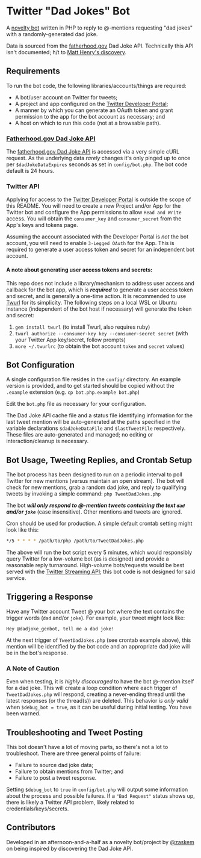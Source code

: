 # Twitter "Dad Jokes" Bot
A [novelty bot](https://twitter.com/dadjoke_genbot) written in PHP to reply to @-mentions requesting "dad jokes" with a randomly-generated dad joke.

Data is sourced from the [fatherhood.gov](https://www.fatherhood.gov/for-dads/dad-jokes) Dad Joke API. Technically this API isn't documented; h/t to [Matt Henry's discovery](https://twitter.com/heymatthenry/status/1370462717237153799).

## Requirements
To run the bot code, the following libraries/accounts/things are required:

* A bot/user account on Twitter for tweets;
* A project and app configured on the [Twitter Developer Portal](https://developer.twitter.com/);
* A manner by which you can generate an OAuth token and grant permission to the app for the bot account as necessary; and
* A host on which to run this code (not at a browsable path).

### [Fatherhood.gov Dad Joke API](https://www.fatherhood.gov/for-dads/dad-jokes)
The [fatherhood.gov Dad Joke API](https://www.fatherhood.gov/for-dads/dad-jokes) is accessed via a very simple cURL request. As the underlying data _rarely_ changes it's only pinged up to once per `$dadJokeDataExpires` seconds as set in `config/bot.php`. The bot code default is 24 hours.

### Twitter API
Applying for access to the [Twitter Developer Portal](https://developer.twitter.com/) is outside the scope of this README. You will need to create a new Project and/or App for the Twitter bot and configure the App permissions to allow `Read and Write` access. You will obtain the `consumer_key` and `consumer_secret` from the App's keys and tokens page.

Assuming the account associated with the Developer Portal is _not_ the bot account, you will need to enable `3-Legged OAuth` for the App. This is required to generate a user access token and secret for an independent bot account.

#### A note about generating user access tokens and secrets:
This repo does not include a library/mechanism to address user access and callback for the bot app, which is ___required___ to generate a user access token and secret, and is generally a one-time action. It is recommended to use [Twurl](https://developer.twitter.com/en/docs/tutorials/using-twurl) for its simplicity. The following steps on a local WSL or Ubuntu instance (independent of the bot host if necessary) will generate the token and secret:

1. `gem install twurl` (to install Twurl, also requires ruby)
2. `twurl authorize --consumer-key key --consumer-secret secret` (with your Twitter App key/secret, follow prompts)
3. `more ~/.twurlrc` (to obtain the bot account `token` and `secret` values)

## Bot Configuration
A single configuration file resides in the `config/` directory. An example version is provided, and to get started should be copied without the `.example` extension (e.g. `cp bot.php.example bot.php`)

Edit the `bot.php` file as necessary for your configuration.

The Dad Joke API cache file and a status file identifying information for the last tweet mention will be auto-generated at the paths specified in the variable declarations `$dadJokeDataFile` and `$lastTweetFile` respectively. These files are auto-generated and managed; no editing or interaction/cleanup is necessary.

## Bot Usage, Tweeting Replies, and Crontab Setup
The bot process has been designed to run on a periodic interval to poll Twitter for new mentions (versus maintain an open stream). The bot will check for new mentions, grab a random dad joke, and reply to qualifying tweets by invoking a simple command:
`php TweetDadJokes.php`

The bot _**will only respond to @-mention tweets containing the text `dad` and/or `joke`**_ (case insensitive). Other mentions and tweets are ignored.

Cron should be used for production. A simple default crontab setting might look like this:
```bash
*/5 * * * * /path/to/php /path/to/TweetDadJokes.php
```
The above will run the bot script every 5 minutes, which would responsibly query Twitter for a low-volume bot (as is designed) and provide a reasonable reply turnaround. High-volume bots/requests would be best served with the [Twitter Streaming API](https://developer.twitter.com/en/docs/twitter-api/v1/tweets/filter-realtime/overview); this bot code is not designed for said service.

## Triggering a Response
Have any Twitter account Tweet @ your bot where the text contains the trigger words (`dad` and/or `joke`). For example, your tweet might look like:

`Hey @dadjoke_genbot, tell me a dad joke!`

At the next trigger of `TweetDadJokes.php` (see crontab example above), this mention will be identified by the bot code and an appropriate dad joke will be in the bot's response.

### A Note of Caution
Even when testing, it is _highly discouraged_ to have the bot @-mention itself for a dad joke. This will create a loop condition where each trigger of `TweetDadJokes.php` will respond, creating a never-ending thread until the latest responses (or the thread(s)) are deleted. This behavior _is only valid_ when `$debug_bot = true`, as it can be useful during initial testing. You have been warned.

## Troubleshooting and Tweet Posting
This bot doesn't have a lot of moving parts, so there's not a lot to troubleshoot. There are three general points of failure:

* Failure to source dad joke data; 
* Failure to obtain mentions from Twitter; and
* Failure to post a tweet response.

Setting `$debug_bot` to `true` in `config/bot.php` will output some information about the process and possible failures. If a `"Bad Request"` status shows up, there is likely a Twitter API problem, likely related to credentials/keys/secrets.

## Contributors
Developed in an afternoon-and-a-half as a novelty bot/project by [@zaskem](https://github.com/zaskem) on being inspired by discovering the Dad Joke API.
